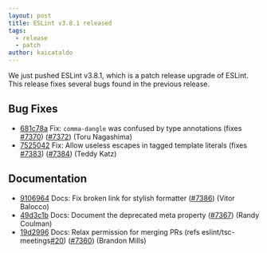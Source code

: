```yaml
---
layout: post
title: ESLint v3.8.1 released
tags:
  - release
  - patch
author: kaicataldo
---
```


We just pushed ESLint v3.8.1, which is a patch release upgrade of ESLint. This release  fixes several bugs found in the previous release.










## Bug Fixes


* [681c78a](https://github.com/eslint/eslint/commit/681c78a) Fix: `comma-dangle` was confused by type annotations (fixes [#7370](https://github.com/eslint/eslint/issues/7370)) ([#7372](https://github.com/eslint/eslint/issues/7372)) (Toru Nagashima)
* [7525042](https://github.com/eslint/eslint/commit/7525042) Fix: Allow useless escapes in tagged template literals (fixes [#7383](https://github.com/eslint/eslint/issues/7383)) ([#7384](https://github.com/eslint/eslint/issues/7384)) (Teddy Katz)




## Documentation


* [9106964](https://github.com/eslint/eslint/commit/9106964) Docs: Fix broken link for stylish formatter ([#7386](https://github.com/eslint/eslint/issues/7386)) (Vitor Balocco)
* [49d3c1b](https://github.com/eslint/eslint/commit/49d3c1b) Docs: Document the deprecated meta property ([#7367](https://github.com/eslint/eslint/issues/7367)) (Randy Coulman)
* [19d2996](https://github.com/eslint/eslint/commit/19d2996) Docs: Relax permission for merging PRs (refs eslint/tsc-meetings[#20](https://github.com/eslint/eslint/issues/20)) ([#7360](https://github.com/eslint/eslint/issues/7360)) (Brandon Mills)
